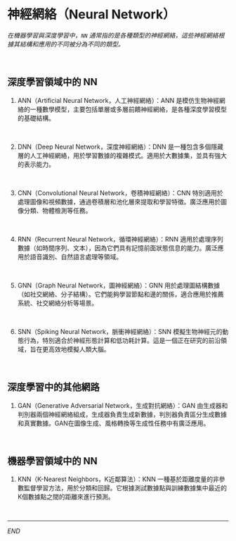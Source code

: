 # 神經網絡（Neural Network）

_在機器學習與深度學習中，`NN` 通常指的是各種類型的神經網絡，這些神經網絡根據其結構和應用的不同被分為不同的類型。_

<br>

## 深度學習領域中的 NN

1. ANN（Artificial Neural Network，人工神經網絡）：ANN 是模仿生物神經網絡的一種數學模型，主要包括單層或多層前饋神經網絡，是各種深度學習模型的基礎結構。

<br>

2. DNN（Deep Neural Network，深度神經網絡）：DNN 是一種包含多個隱藏層的人工神經網絡，用於學習數據的複雜模式。適用於大數據集，並具有強大的表示能力。

<br>

3. CNN（Convolutional Neural Network，卷積神經網絡）：CNN 特別適用於處理圖像和視頻數據，通過卷積層和池化層來提取和學習特徵。廣泛應用於圖像分類、物體檢測等任務。

<br>

4. RNN（Recurrent Neural Network，循環神經網絡）：RNN 適用於處理序列數據（如時間序列、文本），因為它們具有記憶前面狀態信息的能力。廣泛應用於語音識別、自然語言處理等領域。

<br>

5. GNN（Graph Neural Network，圖神經網絡）：GNN 用於處理圖結構數據（如社交網絡、分子結構）。它們能夠學習節點和邊的關係，適合應用於推薦系統、社交網絡分析等場景。

<br>

6. SNN（Spiking Neural Network，脈衝神經網絡）：SNN 模擬生物神經元的動態行為，特別適合於神經形態計算和低功耗計算。這是一個正在研究的前沿領域，旨在更高效地模擬人類大腦。

<br>

## 深度學習中的其他網路

1. GAN（Generative Adversarial Network，生成對抗網絡）：GAN 由生成器和判別器兩個神經網絡組成，生成器負責生成新數據，判別器負責區分生成數據和真實數據。GAN在圖像生成、風格轉換等生成性任務中有廣泛應用。

<br>

## 機器學習領域中的 NN

1. KNN（K-Nearest Neighbors，K近鄰算法）：KNN 一種基於距離度量的非參數監督學習方法，用於分類和回歸。它根據測試數據點與訓練數據集中最近的K個數據點之間的距離來進行預測。

<br>

___

_END_
